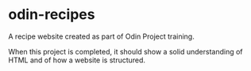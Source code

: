 # odin-recipes
A recipe website created as part of Odin Project training.

When this project is completed, it should show a solid understanding of HTML and of how a website is structured.